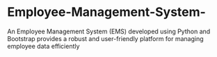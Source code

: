 # Employee-Management-System-
 An Employee Management System (EMS) developed using Python and Bootstrap provides a robust and user-friendly platform for managing employee data efficiently

